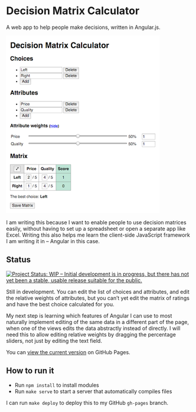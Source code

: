 # Decision Matrix Calculator

A web app to help people make decisions, written in Angular.js.

![Screenshot of the app](screenshots/screenshot_of_page_scaled_down.png)

I am writing this because I want to enable people to use decision matrices easily, without having to set up a spreadsheet or open a separate app like Excel. Writing this also helps me learn the client-side JavaScript framework I am writing it in – Angular in this case.

## Status

[![Project Status: WIP – Initial development is in progress, but there has not yet been a stable, usable release suitable for the public.](http://www.repostatus.org/badges/0.1.0/wip.svg)](http://www.repostatus.org/#wip)

Still in development. You can edit the list of choices and attributes, and edit the relative weights of attributes, but you can’t yet edit the matrix of ratings and have the best choice calculated for you.

My next step is learning which features of Angular I can use to most naturally implement editing of the same data in a different part of the page, when one of the views edits the data abstractly instead of directly. I will need this to allow editing relative weights by dragging the percentage sliders, not just by editing the text field.

You can [view the current version](https://roryokane.github.io/decision-matrix-calculator-angular/) on GitHub Pages.

## How to run it

* Run `npm install` to install modules
* Run `make serve` to start a server that automatically compiles files

I can run `make deploy` to deploy this to my GitHub `gh-pages` branch.
